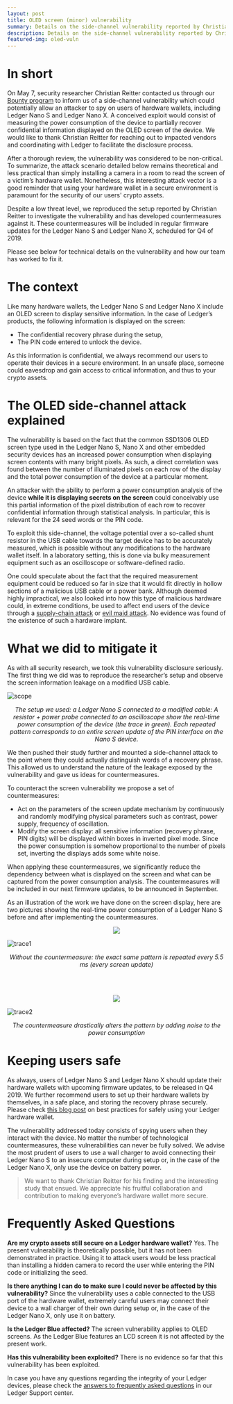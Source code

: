 ```yaml
---
layout: post
title: OLED screen (minor) vulnerability
summary: Details on the side-channel vulnerability reported by Christian Reitter
description: Details on the side-channel vulnerability reported by Christian Reitter
featured-img: oled-vuln
---
```


# In short

On May 7, security researcher Christian Reitter contacted us through our [Bounty program](https://www.ledger.com/bounty-program/) to inform us of a side-channel vulnerability which could potentially allow an attacker to spy on users of hardware wallets, including Ledger Nano S and Ledger Nano X. A conceived exploit would consist of measuring the power consumption of the device to partially recover confidential information displayed on the OLED screen of the device. We would like to thank Christian Reitter for reaching out to impacted vendors and coordinating with Ledger to facilitate the disclosure process.

After a thorough review, the vulnerability was considered to be non-critical. To summarize, the attack scenario detailed below remains theoretical and less practical than simply installing a camera in a room to read the screen of a victim’s hardware wallet. Nonetheless, this interesting attack vector is a good reminder that using your hardware wallet in a secure environment is paramount for the security of our users' crypto assets.

Despite a low threat level, we reproduced the setup reported by Christian Reitter to investigate the vulnerability and has developed countermeasures against it. These countermeasures will be included in regular firmware updates for the Ledger Nano S and Ledger Nano X, scheduled for Q4 of 2019.

Please see below for technical details on the vulnerability and how our team has worked to fix it.

# The context

Like many hardware wallets, the Ledger Nano S and Ledger Nano X include an OLED screen to display sensitive information. In the case of Ledger’s products, the following information is displayed on the screen:

- The confidential recovery phrase during the setup,
- The PIN code entered to unlock the device.

As this information is confidential, we always recommend our users to operate their devices in a secure environment. In an unsafe place, someone could eavesdrop and gain access to critical information, and thus to your crypto assets.

# The OLED side-channel attack explained

The vulnerability is based on the fact that the common SSD1306 OLED screen type used in the Ledger Nano S, Nano X and other embedded security devices has an increased power consumption when displaying screen contents with many bright pixels. As such, a direct correlation was found between the number of illuminated pixels on each row of the display and the total power consumption of the device at a particular moment.

An attacker with the ability to perform a power consumption analysis of the device **while it is displaying secrets on the screen** could conceivably use this partial information of the pixel distribution of each row to recover confidential information through statistical analysis. In particular, this is relevant for the 24 seed words or the PIN code.

To exploit this side-channel, the voltage potential over a so-called shunt resistor in the USB cable towards the target device has to be accurately measured, which is possible without any modifications to the hardware wallet itself. In a laboratory setting, this is done via bulky measurement equipment such as an oscilloscope or software-defined radio.

One could speculate about the fact that the required measurement equipment could be reduced so far in size that it would fit directly in hollow sections of a malicious USB cable or a power bank. Although deemed highly impractical, we also looked into how this type of malicious hardware could, in extreme conditions, be used to affect end users of the device through a [supply-chain attack](https://en.wikipedia.org/wiki/Supply_chain_attack) or [evil maid attack](https://en.wikipedia.org/wiki/Evil_maid_attack). No evidence was found of the existence of such a hardware implant.

# What we did to mitigate it

As with all security research, we took this vulnerability disclosure seriously. The first thing we did was to reproduce the researcher’s setup and observe the screen information leakage on a modified USB cable.

![scope](/assets/oled-vuln/scope.jpg)
_<center>The setup we used: a Ledger Nano S connected to a modified cable: A resistor + power probe connected to an oscilloscope show the real-time power consumption of the device (the trace in green). Each repeated pattern corresponds to an entire screen update of the PIN interface on the Nano S device.</center>_

We then pushed their study further and mounted a side-channel attack to the point where they could actually distinguish words of a recovery phrase. This allowed us to understand the nature of the leakage exposed by the vulnerability and gave us ideas for countermeasures.

To counteract the screen vulnerability we propose a set of countermeasures:

- Act on the parameters of the screen update mechanism by continuously and randomly modifying physical parameters such as contrast, power supply, frequency of oscillation.
- Modify the screen display: all sensitive information (recovery phrase, PIN digits) will be displayed within boxes in inverted pixel mode. Since the power consumption is somehow proportional to the number of pixels set, inverting the displays adds some white noise.

When applying these countermeasures, we significantly reduce the dependency between what is displayed on the screen and what can be captured from the power consumption analysis. The countermeasures will be included in our next firmware updates, to be announced in September.

As an illustration of the work we have done on the screen display, here are two pictures showing the real-time power consumption of a Ledger Nano S before and after implementing the countermeasures.

<p align="center">
<img src="/assets/oled-vuln/pin5-small.jpg">
</p>

![trace1](/assets/oled-vuln/trace1.png)
_<center>Without the countermeasure: the exact same pattern is repeated every 5.5 ms (every screen update)</center>_

<br><br>

<p align="center">
<img src="/assets/oled-vuln/pin5invert-small.jpg">
</p>

![trace2](/assets/oled-vuln/trace2.png)
_<center>The countermeasure drastically alters the pattern by adding noise to the power consumption</center>_

# Keeping users safe

As always, users of Ledger Nano S and Ledger Nano X should update their hardware wallets with upcoming firmware updates, to be released in Q4 2019. We further recommend users to set up their hardware wallets by themselves, in a safe place, and storing the recovery phrase securely. Please check [this blog post](https://medium.com/ledger-on-security-and-blockchain/ledger-101-part-3-best-practices-when-using-a-hardware-wallet-198b60df2681) on best practices for safely using your Ledger hardware wallet.

The vulnerability addressed today consists of spying users when they interact with the device. No matter the number of technological countermeasures, these vulnerabilities can never be fully solved. We advise the most prudent of users to use a wall charger to avoid connecting their Ledger Nano S to an insecure computer during setup or, in the case of the Ledger Nano X, only use the device on battery power.

> We want to thank Christian Reitter for his finding and the interesting study that ensued. We appreciate his fruitful collaboration and contribution to making everyone’s hardware wallet more secure.	

# Frequently Asked Questions

**Are my crypto assets still secure on a Ledger hardware wallet?**
Yes. The present vulnerability is theoretically possible, but it has not been demonstrated in practice. Using it to attack users would be less practical than installing a hidden camera to record the user while entering the PIN code or initializing the seed.

**Is there anything I can do to make sure I could never be affected by this vulnerability?**
Since the vulnerability uses a cable connected to the USB port of the hardware wallet, extremely careful users may connect their device to a wall charger of their own during setup or, in the case of the Ledger Nano X, only use it on battery.

**Is the Ledger Blue affected?**
The screen vulnerability applies to OLED screens. As the Ledger Blue features an LCD screen it is not affected by the present work.

**Has this vulnerability been exploited?**
There is no evidence so far that this vulnerability has been exploited.

In case you have any questions regarding the integrity of your Ledger devices, please check the [answers to frequently asked questions](https://support.ledger.com/hc/en-us/articles/360033473414) in our Ledger Support center.

